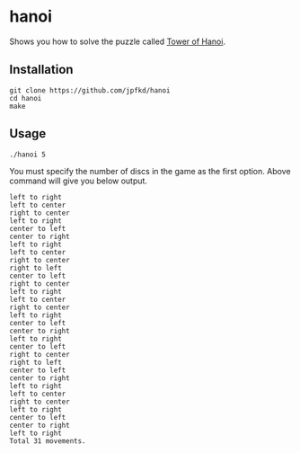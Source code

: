 # hanoi
Shows you how to solve the puzzle called [Tower of Hanoi](https://en.wikipedia.org/wiki/Tower_of_Hanoi).

## Installation
```
git clone https://github.com/jpfkd/hanoi
cd hanoi
make
```

## Usage
```
./hanoi 5
```

You must specify the number of discs in the game as the first option. Above
command will give you below output.

```
left to right
left to center
right to center
left to right
center to left
center to right
left to right
left to center
right to center
right to left
center to left
right to center
left to right
left to center
right to center
left to right
center to left
center to right
left to right
center to left
right to center
right to left
center to left
center to right
left to right
left to center
right to center
left to right
center to left
center to right
left to right
Total 31 movements.
```
